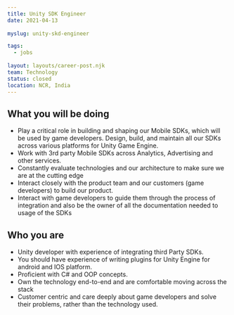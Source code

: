 ```yaml
---
title: Unity SDK Engineer
date: 2021-04-13
 
myslug: unity-skd-engineer

tags: 
  - jobs
  
layout: layouts/career-post.njk
team: Technology
status: closed
location: NCR, India
---
```

## What you will be doing

- Play a critical role in building and shaping our Mobile SDKs, which will be used by game developers. Design, build, and maintain all our SDKs across various platforms for Unity Game Engine.
- Work with 3rd party Mobile SDKs across Analytics, Advertising and other services.
- Constantly evaluate technologies and our architecture to make sure we are at the cutting edge  
- Interact closely with the product team and our customers (game developers) to build our product. 
- Interact with game developers to guide them through the process of integration and also be the owner of all the documentation needed to usage of the SDKs


## Who you are 
- Unity developer with experience of integrating third Party SDKs.
- You should have experience of writing plugins for Unity Engine for android and IOS platform.
- Proficient with C# and OOP concepts.
- Own the technology end-to-end and are comfortable moving across the stack 
- Customer centric and care deeply about game developers and solve their problems, rather than the technology used.

